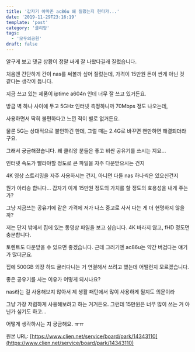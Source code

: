 ```yaml
---
title: '갑자기 아마존 ac86u 왜 질렀는지 현타가...'
date: '2019-11-29T23:16:19'
template: 'post'
category: '클리앙'
tags: 
  - '모두의공원'
draft: false
---
```


알구게 보고 댓글 상황이 정말 싸게 잘 나왔다길래 질렀습니다.

  

처음엔 간단하게 간이 nas를 써볼까 싶어 질렀는데, 가격이 15만원 돈이 싼게 아닌 것 같다는 생각이 듭니다.

지금 쓰고 있는 제품이 iptime a604n 인데 너무 잘 쓰고 있거든요. 

  

방금 벽 하나 사이에 두고 5GHz 인터넷 측정하니까 70Mbps 정도 나오는데, 

사용하면서 딱히 불편하다고 느낀 적이 별로 없거든요.

물론 5G는 상대적으로 불안하긴 한데, 그럴 때는 2.4G로 바꾸면 왠만하면 해결되더라구요.

  

그래서 궁금해졌습니다. 왜 클리앙 분들은 좋고 비싼 공유기를 쓰시는 지요...

인터넷 속도가 빨라야할 정도로 큰 파일을 자주 다운받으시는 건지

4K 영상 스트리밍을 자주 사용하시는 건지, 아니면 다들 nas 하나씩은 있으신건지

  

뭔가 아리송 합니다... 갑자기 이게 15만원 정도의 가치를 할 정도의 효용성을 내게 주는가?

그냥 지금쓰는 공유기에 같은 가격에 저가 나스 중고로 사서 다는 게 더 현명하지 않을까?

저는 단지 밖에서 집에 있는 동영상 파일을 보고 싶습니다. 4K 바라지 않고, fHD 정도면 충분합니다.

토렌트도 다운받을 수 있으면 좋겠습니다. 근데 그러기엔 ac86u는 약간 버겁다는 얘기가 많더군요.

집에 500GB 외장 하드 굴러다니는 거 연결해서 쓰려고 했는데 어떨런지 모르겠습니다.

  

좋은 공유기를 사는 이유가 어떻게 되시나요? 

nas라는 걸 사용해보지 않아서 제 생활 패턴에서 많이 사용하게 될지도 의문이라 

그냥 가장 저렴하게 사용해보려고 하는 거거든요. 그런데 15만원은 너무 많이 쓰는 거 아닌가 싶기도 하고...

어떻게 생각하시는 지 궁금해요. ㅠㅠ

원본 URL: [https://www.clien.net/service/board/park/14343110](https://www.clien.net/service/board/park/14343110)
